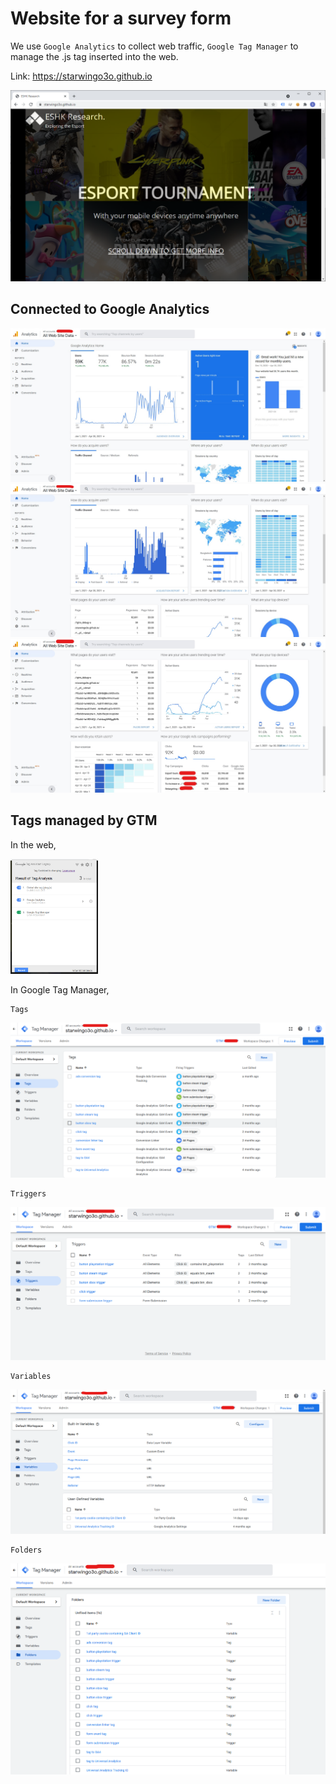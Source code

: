 # Website for a survey form

We use `Google Analytics` to collect web traffic, `Google Tag Manager` to manage the .js tag inserted into the web.

Link:	https://starwingo3o.github.io

<a href="https://starwingo3o.github.io">
    <img src="img\self\web-page-1.png" style="zoom:50%;" herf="https://starwingo3o.github.io" />
</a>


## Connected to Google Analytics

<img src="img\self\ga-ua-web-1.jpg" style="zoom:50%;" />

<img src="img\self\ga-ua-web-2.jpg" style="zoom:50%;" />

<img src="img\self\ga-ua-web-3.jpg" style="zoom:50%;" />


## Tags managed by GTM

In the web,

<img src="img\self\tags-ga-gtm.png" style="zoom:30%;" />

In Google Tag Manager,

    Tags
<img src="img\self\tags-gtm-1.png" style="zoom:50%;" />

    Triggers
<img src="img\self\tags-gtm-2.png" style="zoom:50%;" />

    Variables
<img src="img\self\tags-gtm-3.png" style="zoom:50%;" />

    Folders
<img src="img\self\tags-gtm-4.png" style="zoom:50%;" />
